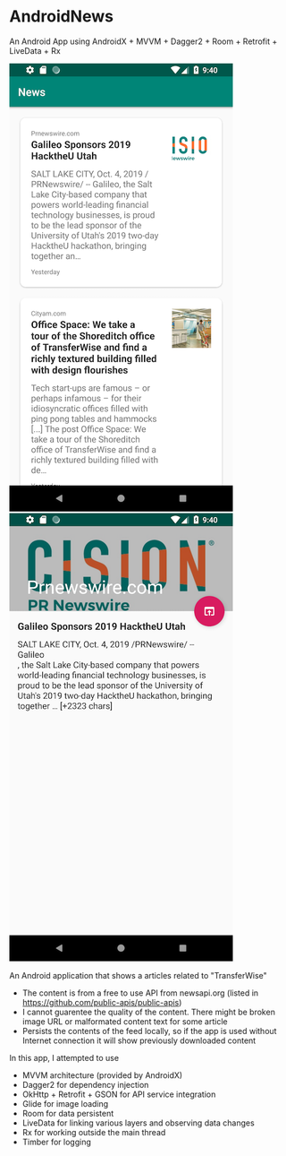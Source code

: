 # AndroidNews
An Android App using AndroidX + MVVM + Dagger2 + Room + Retrofit + LiveData + Rx

![Alt text](https://github.com/platinum7919/AndroidNews/blob/master/screencaps/1.png "Screen 1")
![Alt text](https://github.com/platinum7919/AndroidNews/blob/master/screencaps/2.png "Screen 2")


An Android application that shows a articles related to "TransferWise"
- The content is from a free to use API from newsapi.org (listed in https://github.com/public-apis/public-apis)
- I cannot guarentee the quality of the content. There might be broken image URL or malformated content text for some article
- Persists the contents of the feed locally, so if the app is used without Internet connection it will show previously downloaded content

In this app, I attempted to use
- MVVM architecture (provided by AndroidX)
- Dagger2 for dependency injection
- OkHttp + Retrofit + GSON for API service integration
- Glide for image loading
- Room for data persistent
- LiveData for linking various layers and observing data changes
- Rx for working outside the main thread
- Timber for logging
